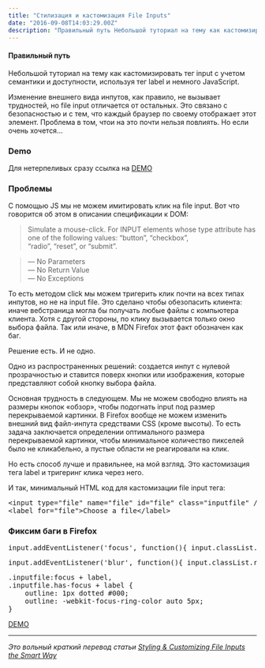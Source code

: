 ```yaml
---
title: "Стилизация и кастомизация File Inputs"
date: "2016-09-08T14:03:29.00Z"
description: "Правильный путь Небольшой туториал на тему как кастомизировать тег input с учетом семантики и доступности, используя тег label и"
---
```


<h4>Правильный путь</h4>
<p>Небольшой туториал на тему как кастомизировать тег input с учетом семантики и доступности, используя тег label и немного JavaScript.</p>
<p>Изменение внешнего вида инпутов, как правило, не вызывает трудностей, но file input отличается от остальных. Это связано с безопасностью и с тем, что каждый браузер по своему отображает этот элемент. Проблема в том, чтои на это почти нельзя повлиять. Но если очень хочется…</p>
<h3>Demo</h3>
<p>Для нетерпеливых сразу ссылка на <a href="https://majorov.su/tutorials/custom-fileInputs/index.html" target="_blank" rel="noopener noreferrer">DEMO</a></p>
<h3>Проблемы</h3>
<p>С помощью JS мы не можем имитировать клик на file input. Вот что говорится об этом в описании спецификации к DOM:</p>
<blockquote><p>Simulate a mouse-click. For INPUT elements whose type attribute has one of the following values: “button”, “checkbox”,<br />“radio”, “reset”, or “submit”.</p></blockquote>
<blockquote><p>&#8212; No Parameters<br />&#8212; No Return Value<br />&#8212; No Exceptions</p></blockquote>
<p>То есть методом click мы можем тригерить клик почти на всех типах инпутов, но не на input file. Это сделано чтобы обезопасить клиента: иначе вебстраница могла бы получать любые файлы с компьютера клиента. Хотя с другой стороны, по клику вызывается только окно выбора файла. Так или иначе, в MDN Firefox этот факт обозначен как баг.</p>
<p>Решение есть. И не одно.</p>
<p>Одно из распространенных решений: создается инпут с нулевой прозрачностью и ставится поверх кнопки или изображения, которые представляют собой кнопку выбора файла.</p>
<p>Основная трудность в следующем. Мы не можем свободно влиять на размеры кнопок «обзор», чтобы подогнать input под размер перекрываемой картинки. В Firefox вообще не можем изменить внешний вид файл-инпута средствами CSS (кроме высоты). То есть задача заключается определении оптимального размера перекрываемой картинки, чтобы минимальное количество пикселей было не кликабельно, а пустые области не реагировали на клик.</p>
<p>Но есть способ лучше и правильнее, на мой взгляд. Это кастомизация тега label и тригеринг клика через него.</p>
<p>И так, минимальный HTML код для кастомизации file input тега:</p>
<pre>&lt;input type="file" name="file" id="file" class="inputfile" /&gt;<br>&lt;label for="file"&gt;Choose a file&lt;/label&gt;</pre>

<h3>Фиксим баги в Firefox</h3>
<pre>input.addEventListener('focus', function(){ input.classList.add( 'has-focus' ); });</pre>
<pre>input.addEventListener('blur', function(){ input.classList.remove( 'has-focus' ); });</pre>
<pre>.inputfile:focus + label,<br>.inputfile.has-focus + label {<br>    outline: 1px dotted #000;<br>    outline: -webkit-focus-ring-color auto 5px;<br>}</pre>
<p><a href="https://majorov.su/tutorials/custom-fileInputs/index.html" target="_blank" rel="noopener noreferrer">DEMO</a></p>
<hr>
<p><em>Это вольный краткий перевод статьи </em><a href="http://tympanus.net/codrops/2015/09/15/styling-customizing-file-inputs-smart-way/" target="_blank" rel="noopener noreferrer"><em>Styling &amp; Customizing File Inputs the Smart Way</em></a></p>


